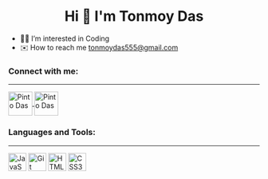 <h1 align="center">Hi 👋 I'm Tonmoy Das</h1>

- 👨‍💻 I’m interested in Coding
- ✉️ How to reach me [tonmoydas555@gmail.com](mailto:tonmoydas555@gmail.com)

<h3 align="left">Connect with me:</h3>
<hr/>
<p align="left">
<a href="https://www.linkedin.com/in/tonmoy-das-td/" target="_blank"><img align="center" src="https://img.icons8.com/color/48/linkedin.png" alt="Pinto Das" height="48" width="48" />
</a>
<a href="https://www.facebook.com/dastonmoy009" target="_blank"><img align="center" src="https://img.icons8.com/color/96/facebook-new.png" alt="Pinto Das" height="48" width="48" />
</a>

</p>

<h3 align="left">Languages and Tools:</h3>
<hr/>

<p align="left">
<a href="https://developer.mozilla.org/en-US/docs/Web/JavaScript" target="_blank" rel="noreferrer"><img src="https://raw.githubusercontent.com/danielcranney/readme-generator/main/public/icons/skills/javascript-colored.svg" width="36" height="36" alt="JavaScript" /></a>
<a href="https://git-scm.com/" target="_blank" rel="noreferrer"><img src="https://raw.githubusercontent.com/danielcranney/readme-generator/main/public/icons/skills/git-colored.svg" width="36" height="36" alt="Git" /></a>
<a href="https://developer.mozilla.org/en-US/docs/Glossary/HTML5" target="_blank" rel="noreferrer"><img src="https://raw.githubusercontent.com/danielcranney/readme-generator/main/public/icons/skills/html5-colored.svg" width="36" height="36" alt="HTML5" /></a>
<a href="https://www.w3.org/TR/CSS/#css" target="_blank" rel="noreferrer"><img src="https://raw.githubusercontent.com/danielcranney/readme-generator/main/public/icons/skills/css3-colored.svg" width="36" height="36" alt="CSS3" /></a>

</p>
